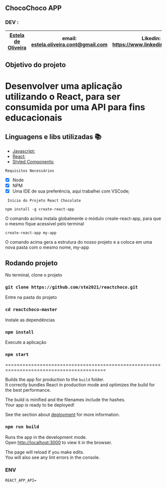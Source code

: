 ## ChocoChoco APP

### DEV :
| [Estela de Oliveira](https://github.com/ste2021) | email: estela.oliveira.cont@gmail.com  	| Likedin: https://www.linkedin.com/feed/ |
|---	|---	|---	|


## Objetivo do projeto

# Desenvolver uma aplicação utilizando o React, para ser consumida por uma API para fins educacionais

## Linguagens e libs utilizadas :books:

- [Javascript](https://developer.mozilla.org/pt-BR/docs/Web/JavaScript/);
- [React](https://pt-br.reactjs.org/);
- [Styled Components](https://www.maujor.com/tutorial/biblioteca-react-styled-components.php);

```Requisitos Necessários```
- [x] Node
- [x] NPM
- [x] Uma IDE de sua preferência, aqui trabalhei com VSCode;

` Início do Projeto React Chocolate`

````````npm install -g create-react-app````````

O comando acima instala globalmente o módulo create-react-app, para que o mesmo fique acessível pelo terminal

`````create-react-app my-app`````
      
  O comando acima gera a estrutura do nosso projeto e a coloca em uma nova pasta com o mesmo nome, my-app

## Rodando projeto

No terminal, clone o projeto 

### `git clone https://github.com/ste2021/reactchoco.git`

Entre na pasta do projeto

### `cd reactchoco-master`

Instale as dependências

### `npm install`

Execute a aplicação

### `npm start`
=========================================================================================

Builds the app for production to the `build` folder.<br />
It correctly bundles React in production mode and optimizes the build for the best performance.

The build is minified and the filenames include the hashes.<br />
Your app is ready to be deployed!

See the section about [deployment](https://facebook.github.io/create-react-app/docs/deployment) for more information.
### `npm run build`

Runs the app in the development mode.<br />
Open [http://localhost:3000](http://localhost:3000) to view it in the browser.

The page will reload if you make edits.<br />
You will also see any lint errors in the console.

### ENV

```
REACT_APP_API=
```
